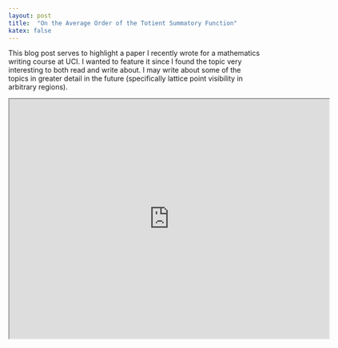 ```yaml
---
layout: post
title:  "On the Average Order of the Totient Summatory Function"
katex: false
---
```


This blog post serves to highlight a paper I recently wrote for a mathematics writing course at UCI. I wanted to feature it since I found the topic very interesting to both read and write about. I may write about some of the topics in greater detail in the future (specifically lattice point visibility in arbitrary regions).

<div align="center">
    <iframe src="https://drive.google.com/file/d/10Lbb6RAQUMiXCY-oA8BpnvwxnWRpOt-V/preview" width="640" height="480" allow="autoplay"></iframe>
</div>